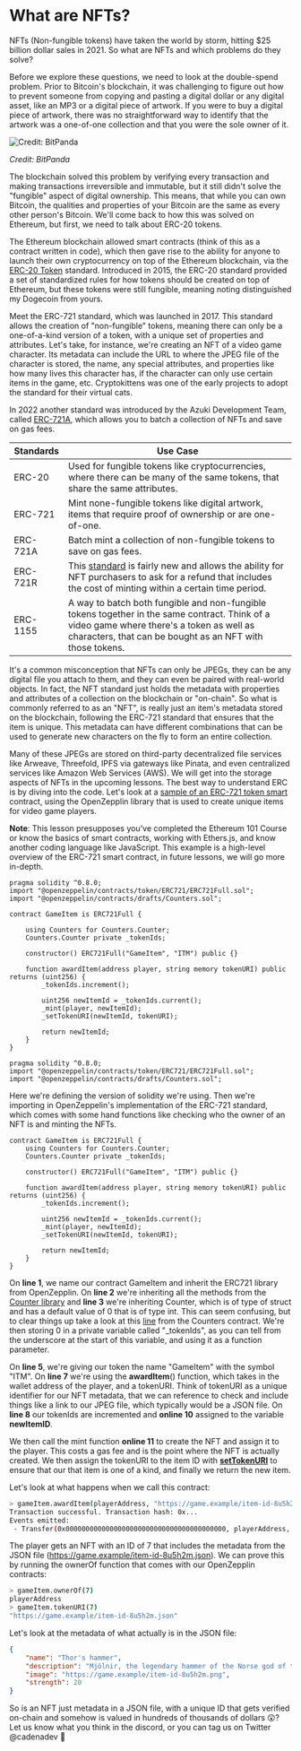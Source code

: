 
# What are NFTs?

NFTs (Non-fungible tokens) have taken the world by storm, hitting $25 billion dollar sales in 2021. So what are NFTs and which problems do they solve?
 
Before we explore these questions, we need to look at the double-spend problem. Prior to Bitcoin's blockchain, it was challenging to figure out how to prevent someone from copying and pasting a digital dollar or any digital asset, like an MP3 or a digital piece of artwork. If you were to buy a digital piece of artwork, there was no straightforward way to identify that the artwork was a one-of-one collection and that you were the sole owner of it.


![Credit: BitPanda](https://cadena.incl.us/wp-content/uploads/2022/01/double-spending.png)

*Credit: BitPanda*

The blockchain solved this problem by verifying every transaction and making transactions irreversible and immutable, but it still didn't solve the "fungible" aspect of digital ownership. This means, that while you can own Bitcoin, the qualities and properties of your Bitcoin are the same as every other person's Bitcoin. We'll come back to how this was solved on Ethereum, but first, we need to talk about ERC-20 tokens.

The Ethereum blockchain allowed smart contracts (think of this as a contract written in code), which then gave rise to the ability for anyone to launch their own cryptocurrency on top of the Ethereum blockchain, via the [ERC-20 Token](https://ethereum.org/en/developers/docs/standards/tokens/erc-20/) standard. Introduced in 2015, the ERC-20 standard provided a set of standardized rules for how tokens should be created on top of Ethereum, but these tokens were still fungible, meaning noting distinguished my Dogecoin from yours.

Meet the ERC-721 standard, which was launched in 2017. This standard allows the creation of "non-fungible" tokens, meaning there can only be a one-of-a-kind version of a token, with a unique set of properties and attributes. Let's take, for instance, we're creating an NFT of a video game character. Its metadata can include the URL to where the JPEG file of the character is stored, the name, any special attributes, and properties like how many lives this character has, if the character can only use certain items in the game, etc. Cryptokittens was one of the early projects to adopt the standard for their virtual cats.


In 2022 another standard was introduced by the Azuki Development Team, called [ERC-721A]([url](https://www.azuki.com/erc721a)), which allows you to batch a collection of NFTs and save on gas fees.



| Standards | Use Case                                                                                                                                                                                               |
| --------- | ------------------------------------------------------------------------------------------------------------------------------------------------------------------------------------------------------ |
| ERC-20    | Used for fungible tokens like cryptocurrencies, where there can be many of the same tokens, that share the same attributes.                                                                            |
| ERC-721   | Mint none-fungible tokens like digital artwork, items that require proof of ownership or are one-of-one.                                                                                               |
| ERC-721A  | Batch mint a collection of non-fungible tokens to save on gas fees.                                                                                                                                    |
| ERC-721R  | This [standard]([url](https://erc721r.org/)) is fairly new and allows the ability for NFT purchasers to ask for a refund that includes the cost of minting within a certain time period.               |
| ERC-1155  | A way to batch both fungible and non-fungible tokens together in the same contract. Think of a video game where there's a token as well as characters, that can be bought as an NFT with those tokens. |


It's a common misconception that NFTs can only be JPEGs, they can be any digital file you attach to them, and they can even be paired with real-world objects. In fact, the NFT standard just holds the metadata with properties and attributes of a collection on the blockchain or "on-chain". So what is commonly referred to as an "NFT", is really just an item's metadata stored on the blockchain, following the ERC-721 standard that ensures that the item is unique. This metadata can have different combinations that can be used to generate new characters on the fly to form an entire collection.

Many of these JPEGs are stored on third-party decentralized file services like Arweave, Threefold, IPFS via gateways like Pinata, and even centralized services like Amazon Web Services (AWS). We will get into the storage aspects of NFTs in the upcoming lessons.  The best way to understand ERC is by diving into the code. Let's look at a [sample of an ERC-721 token smart](https://docs.openzeppelin.com/contracts/3.x/erc721) contract, using the OpenZepplin library that is used to create unique items for video game players. 
 
**Note**: This lesson presupposes you've completed the Ethereum 101 Course or know the basics of smart contracts, working with Ethers.js, and know another coding language like JavaScript. This example is a high-level overview of the ERC-721 smart contract, in future lessons, we will go more in-depth.


```solidity
pragma solidity ^0.8.0;
import "@openzeppelin/contracts/token/ERC721/ERC721Full.sol";
import "@openzeppelin/contracts/drafts/Counters.sol";

contract GameItem is ERC721Full {

    using Counters for Counters.Counter;
    Counters.Counter private _tokenIds;

    constructor() ERC721Full("GameItem", "ITM") public {}

    function awardItem(address player, string memory tokenURI) public returns (uint256) {
        _tokenIds.increment();

        uint256 newItemId = _tokenIds.current();
        _mint(player, newItemId);
        _setTokenURI(newItemId, tokenURI);

        return newItemId;
    }
}
```



```solidity
pragma solidity ^0.8.0;
import "@openzeppelin/contracts/token/ERC721/ERC721Full.sol";
import "@openzeppelin/contracts/drafts/Counters.sol";
```

Here we're defining the version of solidity we're using. Then we're importing in OpenZeppelin's implementation of the ERC-721 standard, which comes with some hand functions like checking who the owner of an NFT is and minting the NFTs.

```solidity
contract GameItem is ERC721Full {
    using Counters for Counters.Counter;
    Counters.Counter private _tokenIds;

    constructor() ERC721Full("GameItem", "ITM") public {}

    function awardItem(address player, string memory tokenURI) public returns (uint256) {
        _tokenIds.increment();

        uint256 newItemId = _tokenIds.current();
        _mint(player, newItemId);
        _setTokenURI(newItemId, tokenURI);

        return newItemId;
    }
}
```

On **line 1**, we name our contract GameItem and inherit the ERC721 library from OpenZepplin. On **line 2** we're inheriting all the methods from the [Counter library](https://github.com/OpenZeppelin/openzeppelin-contracts/blob/master/contracts/utils/Counters.sol) and **line 3** we're inheriting Counter, which is of type of struct and has a default value of 0 that is of type int. This can seem confusing, but to clear things up take a look at this [line](https://github.com/OpenZeppelin/openzeppelin-contracts/blob/master/contracts/utils/Counters.sol#L15) from the Counters contract. We're then storing 0 in a private variable called "_tokenIds", as you can tell from the underscore at the start of this variable, and using it as a function parameter.

On **line 5**, we're giving our token the name "GameItem" with the symbol "ITM".  On **line 7** we're using the **awardItem**() function, which takes in the wallet address of the player, and a tokenURI. Think of tokenURI as a unique identifier for our NFT metadata, that we can reference to check and include things like a link to our JPEG file, which typically would be a JSON file. On **line 8** our tokenIds are incremented and **online 10** assigned to the variable **newItemID**.

We then call the mint function **online 11** to create the NFT and assign it to the player. This costs a gas fee and is the point where the NFT is actually created. We then assign the tokenURI to the item ID with [**setTokenURI**](https://docs.openzeppelin.com/contracts/3.x/api/token/erc721#ERC721-_setTokenURI-uint256-string-) to ensure that our that item is one of a kind, and finally we return the new item.

Let's look at what happens when we call this contract:

```bash
> gameItem.awardItem(playerAddress, "https://game.example/item-id-8u5h2m.json")
Transaction successful. Transaction hash: 0x...
Events emitted:
 - Transfer(0x0000000000000000000000000000000000000000, playerAddress, 7)
```

The player gets an NFT with an ID of 7 that includes the metadata from the JSON file (https://game.example/item-id-8u5h2m.json). We can prove this by running the ownerOf function that comes with our OpenZepplin contracts:

```bash
> gameItem.ownerOf(7)
playerAddress
> gameItem.tokenURI(7)
"https://game.example/item-id-8u5h2m.json"
```

Let's look at the metadata of what actually is in the JSON file:

```json
{
    "name": "Thor's hammer",
    "description": "Mjölnir, the legendary hammer of the Norse god of thunder.",
    "image": "https://game.example/item-id-8u5h2m.png",
    "strength": 20
}
```

So is an NFT just metadata in a JSON file, with a unique ID that gets verified on-chain and somehow is valued in hundreds of thousands of dollars 😲? Let us know what you think in the discord, or you can tag us on Twitter @cadenadev 🤔
